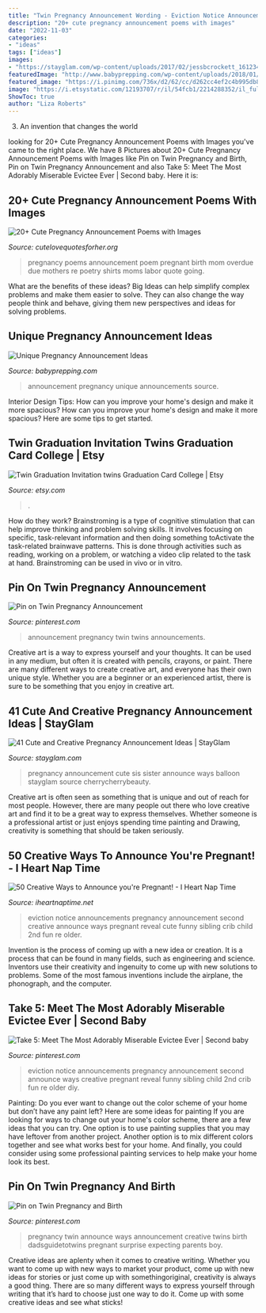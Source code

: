 ```yaml
---
title: "Twin Pregnancy Announcement Wording - Eviction Notice Announcements Pregnancy Announcement Second Announce Ways Creative Pregnant Reveal Funny Sibling Child 2nd Crib Fun Re Older Diy"
description: "20+ cute pregnancy announcement poems with images"
date: "2022-11-03"
categories:
- "ideas"
tags: ["ideas"]
images:
- "https://stayglam.com/wp-content/uploads/2017/02/jessbcrockett_16123422_356817138050307_6172314045295624192_n.jpg"
featuredImage: "http://www.babyprepping.com/wp-content/uploads/2018/01/6ef39b357e1aab04e283ccd310b38590.jpg"
featured_image: "https://i.pinimg.com/736x/d2/62/cc/d262cc4ef2c4b995db831fd8c5fdf301.jpg"
image: "https://i.etsystatic.com/12193707/r/il/54fcb1/2214288352/il_fullxfull.2214288352_isiw.jpg"
ShowToc: true
author: "Liza Roberts"
---
```



3. An invention that changes the world 

	

		
looking for 20+ Cute Pregnancy Announcement Poems with Images you've came to the right place. We have 8 Pictures about 20+ Cute Pregnancy Announcement Poems with Images like Pin on Twin Pregnancy and Birth, Pin on Twin Pregnancy Announcement and also Take 5: Meet The Most Adorably Miserable Evictee Ever | Second baby. Here it is:
		
    
## 20+ Cute Pregnancy Announcement Poems With Images

<img loading=lazy src="http://cutelovequotesforher.org/wp-content/uploads/2016/05/pregnancy-announcement-poems.jpg" onerror="this.onerror=null;this.src='https://tse1.mm.bing.net/th?id=OIP.ALEl5MXcGb6geKNbRvGEfwHaHY&amp;pid=15.1';" alt="20+ Cute Pregnancy Announcement Poems with Images">

_Source: cutelovequotesforher.org_

>pregnancy poems announcement poem pregnant birth mom overdue due mothers re poetry shirts moms labor quote going. 

	

What are the benefits of these ideas?
Big Ideas can help simplify complex problems and make them easier to solve. They can also change the way people think and behave, giving them new perspectives and ideas for solving problems.

    
## Unique Pregnancy Announcement Ideas

<img loading=lazy src="http://www.babyprepping.com/wp-content/uploads/2018/01/6ef39b357e1aab04e283ccd310b38590.jpg" onerror="this.onerror=null;this.src='https://tse4.mm.bing.net/th?id=OIP.BWBJCy7P6zwNl0Eg4BPw3AHaJM&amp;pid=15.1';" alt="Unique Pregnancy Announcement Ideas">

_Source: babyprepping.com_

>announcement pregnancy unique announcements source. 

	

Interior Design Tips: How can you improve your home's design and make it more spacious?
How can you improve your home's design and make it more spacious? Here are some tips to get started.

    
## Twin Graduation Invitation Twins Graduation Card College | Etsy

<img loading=lazy src="https://i.etsystatic.com/12193707/r/il/54fcb1/2214288352/il_fullxfull.2214288352_isiw.jpg" onerror="this.onerror=null;this.src='https://tse3.mm.bing.net/th?id=OIP.wnUNUO1yuaojEn4gfrk53QHaGq&amp;pid=15.1';" alt="Twin Graduation Invitation twins Graduation Card College | Etsy">

_Source: etsy.com_

>. 

	

How do they work?
Brainstroming is a type of cognitive stimulation that can help improve thinking and problem solving skills. It involves focusing on specific, task-relevant information and then doing something toActivate the task-related brainwave patterns. This is done through activities such as reading, working on a problem, or watching a video clip related to the task at hand. Brainstroming can be used in vivo or in vitro.

    
## Pin On Twin Pregnancy Announcement

<img loading=lazy src="https://i.pinimg.com/originals/41/93/d6/4193d6cc0e476f4171cbcb5bcc16d742.jpg" onerror="this.onerror=null;this.src='https://tse1.mm.bing.net/th?id=OIP.IX5iyxYi33s-3_p8rdvd2wHaLt&amp;pid=15.1';" alt="Pin on Twin Pregnancy Announcement">

_Source: pinterest.com_

>announcement pregnancy twin twins announcements. 

	

Creative art is a way to express yourself and your thoughts. It can be used in any medium, but often it is created with pencils, crayons, or paint. There are many different ways to create creative art, and everyone has their own unique style. Whether you are a beginner or an experienced artist, there is sure to be something that you enjoy in creative art.

    
## 41 Cute And Creative Pregnancy Announcement Ideas | StayGlam

<img loading=lazy src="https://stayglam.com/wp-content/uploads/2017/02/jessbcrockett_16123422_356817138050307_6172314045295624192_n.jpg" onerror="this.onerror=null;this.src='https://tse4.mm.bing.net/th?id=OIP.CRuVq-j0b3xrD_Z3e61QuwHaH3&amp;pid=15.1';" alt="41 Cute and Creative Pregnancy Announcement Ideas | StayGlam">

_Source: stayglam.com_

>pregnancy announcement cute sis sister announce ways balloon stayglam source cherrycherrybeauty. 

	

Creative art is often seen as something that is unique and out of reach for most people. However, there are many people out there who love creative art and find it to be a great way to express themselves. Whether someone is a professional artist or just enjoys spending time painting and Drawing, creativity is something that should be taken seriously.

    
## 50 Creative Ways To Announce You&#039;re Pregnant! - I Heart Nap Time

<img loading=lazy src="https://www.iheartnaptime.net/wp-content/uploads/2015/03/Eviction-notice.jpg" onerror="this.onerror=null;this.src='https://tse1.mm.bing.net/th?id=OIP.Qo_yQgshnijqXolDP_t4zwHaJ4&amp;pid=15.1';" alt="50 Creative Ways to Announce you&#039;re Pregnant! - I Heart Nap Time">

_Source: iheartnaptime.net_

>eviction notice announcements pregnancy announcement second creative announce ways pregnant reveal cute funny sibling crib child 2nd fun re older. 

	

Invention is the process of coming up with a new idea or creation. It is a process that can be found in many fields, such as engineering and science. Inventors use their creativity and ingenuity to come up with new solutions to problems. Some of the most famous inventions include the airplane, the phonograph, and the computer.

    
## Take 5: Meet The Most Adorably Miserable Evictee Ever | Second Baby

<img loading=lazy src="https://i.pinimg.com/originals/a5/ea/e8/a5eae88bffc018de0591349ad01ab448.jpg" onerror="this.onerror=null;this.src='https://tse1.mm.bing.net/th?id=OIP.kAD1i6XHBCv2kIxQxgq2RAHaJ4&amp;pid=15.1';" alt="Take 5: Meet The Most Adorably Miserable Evictee Ever | Second baby">

_Source: pinterest.com_

>eviction notice announcements pregnancy announcement second announce ways creative pregnant reveal funny sibling child 2nd crib fun re older diy. 

	

Painting: Do you ever want to change out the color scheme of your home but don’t have any paint left? Here are some ideas for painting
If you are looking for ways to change out your home's color scheme, there are a few ideas that you can try. One option is to use painting supplies that you may have leftover from another project. Another option is to mix different colors together and see what works best for your home. And finally, you could consider using some professional painting services to help make your home look its best.

    
## Pin On Twin Pregnancy And Birth

<img loading=lazy src="https://i.pinimg.com/736x/d2/62/cc/d262cc4ef2c4b995db831fd8c5fdf301.jpg" onerror="this.onerror=null;this.src='https://tse3.mm.bing.net/th?id=OIP.GptikGwwZKBc84RM65cG9QHaLG&amp;pid=15.1';" alt="Pin on Twin Pregnancy and Birth">

_Source: pinterest.com_

>pregnancy twin announce ways announcement creative twins birth dadsguidetotwins pregnant surprise expecting parents boy. 

	

Creative ideas are aplenty when it comes to creative writing. Whether you want to come up with new ways to market your product, come up with new ideas for stories or just come up with somethingoriginal, creativity is always a good thing. There are so many different ways to express yourself through writing that it’s hard to choose just one way to do it. Come up with some creative ideas and see what sticks!

